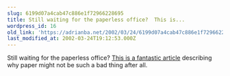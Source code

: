 ```yaml
---
slug: 6199d07a4cab47c886e1f72966228695
title: Still waiting for the paperless office?  This is...
wordpress_id: 16
old_link: 'https://adrianba.net/2002/03/24/6199d07a4cab47c886e1f72966228695/'
last_modified_at: 2002-03-24T19:12:53.000Z
---
```


Still waiting for the paperless office?
[
This is a fantastic article](http://www.newyorker.com/printable/?critics/020325crbo_books) describing why paper might not be
such a bad thing after all.


